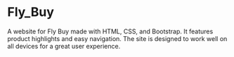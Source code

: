 # Fly_Buy
A website for Fly Buy made with HTML, CSS, and Bootstrap. It features product highlights and easy navigation. The site is designed to work well on all devices for a great user experience.
